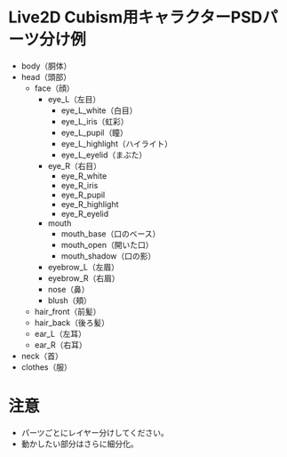# Live2D Cubism用キャラクターPSDパーツ分け例

- body（胴体）
- head（頭部）
  - face（顔）
    - eye_L（左目）
      - eye_L_white（白目）
      - eye_L_iris（虹彩）
      - eye_L_pupil（瞳）
      - eye_L_highlight（ハイライト）
      - eye_L_eyelid（まぶた）
    - eye_R（右目）
      - eye_R_white
      - eye_R_iris
      - eye_R_pupil
      - eye_R_highlight
      - eye_R_eyelid
    - mouth
      - mouth_base（口のベース）
      - mouth_open（開いた口）
      - mouth_shadow（口の影）
    - eyebrow_L（左眉）
    - eyebrow_R（右眉）
    - nose（鼻）
    - blush（頬）
  - hair_front（前髪）
  - hair_back（後ろ髪）
  - ear_L（左耳）
  - ear_R（右耳）
- neck（首）
- clothes（服）

# 注意
- パーツごとにレイヤー分けしてください。
- 動かしたい部分はさらに細分化。